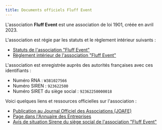 ```yaml
---
title: Documents officiels Fluff Event
---
```


L'association **Fluff Event** est une association de loi 1901, créée en avril 2023.

L'association est régie par les statuts et le règlement intérieur suivants :

- [Statuts de l'association "Fluff Event"](https://files.fluffevent.fr/document/statuts/)
- [Règlement intérieur de l'association "Fluff Event"](https://files.fluffevent.fr/document/reglement-interieur/)

L'association est enregistrée auprès des autorités françaises avec ces identifiants :

- Numéro RNA : `W381027566`
- Numéro SIREN : `923622500`
- Numéro SIRET du siège social : `92362250000018`

Voici quelques liens et ressources officielles sur l'association :

- [Publication au Journal Officiel des Associations (JOAFE)](https://www.journal-officiel.gouv.fr/pages/associations-detail-annonce/?q.id=id:202300160704)
- [Page dans l'Annuaire des Entreprises](https://annuaire-entreprises.data.gouv.fr/documents/923622500)
- [Avis de situation Sirene du siège social de l'association "Fluff Event"](https://api-avis-situation-sirene.insee.fr/identification/pdf/92362250000018)
